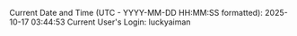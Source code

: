 Current Date and Time (UTC - YYYY-MM-DD HH:MM:SS formatted): 2025-10-17 03:44:53
Current User's Login: luckyaiman

